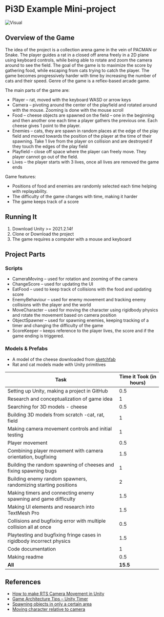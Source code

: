 # Pi3D Example Mini-project

![Visual](Images/01_ExampleGame_Rato-Cato.gif)

## Overview of the Game
The idea of the project is a collection arena game in the vein of PACMAN or Snake. The player guides a rat in a closed off arena freely in a 2D plane using keyboard controls, while being able to rotate and zoom the camera around to see the field. The goal of the game is to maximize the score by gathering food, while escaping from cats trying to catch the player. The game becomes progressively harder with time by increasing the number of cats and their speed. Genre of the game is a reflex-based arcade game.

The main parts of the game are:
-	Player – rat, moved with the keyboard WASD or arrow keys
-	Camera – pivoting around the center of the playfield and rotated around with the mouse. Zooming is done with the mouse scroll
-	Food – cheese objects are spawned on the field – one in the beginning and then another one each time a player gathers the previous one. Each cheese gives 1 point to the player.
-	Enemies – cats, they are spawn in random places at the edge of the play field and moved towards the position of the player at the time of their spawning. Take 1 live from the player on collision and are destroyed if they touch the edges of the play field
-	Playfield – close off space where the player can freely move. They player cannot go out of the field.
-	Lives – the player starts with 3 lives, once all lives are removed the game ends

Game features:
- Positions of food and enemies are randomly selected each time helping with replayability.
- The difficulty of the game changes with time, making it harder
- The game keeps track of a score

## Running It
1. Download Unity >= 2021.2.14f
2. Clone or Download the project 
3. The game requires a computer with a mouse and keyboard

## Project Parts

### Scripts
- CameraMoving – used for rotation and zooming of the camera
- ChangeScore – used for updating the UI
- EatFood – used to keep track of collisions with the food and updating score
- EnemyBehaviour – used for enemy movement and tracking enemy collisions with the player and the world
- MoveCharacter – used for moving the character using rigidbody physics and rotate the movement based on camera position
- ObjectSpawner – used for spawning enemies, keeping tracking of a timer and changing the difficulty of the game
- ScoreKeeper – keeps reference to the player lives, the score and if the game ending is triggered.

### Models & Prefabs
- A model of the cheese downloaded from [sketchfab](https://sketchfab.com/3d-models/cheese-78642517ca7e43b495e73509810fbbe1)
- Rat and cat models made with Unity primitives

| **Task**                                                                | **Time it Took (in hours)** |
|--------------------------------------------------------------------------------|------------------------------------|
|     Setting up   Unity, making a project in GitHub                             |     0.5                            |
|     Research and   conceptualization of game idea                              |     1                              |
|     Searching for   3D models - cheese                                         |     0.5                            |
|     Building 3D   models from scratch -cat, rat, field                         |     1                              |
|     Making camera   movement controls and initial testing                      |     1                              |
|     Player   movement                                                          |     0.5                            |
|     Combining   player movement with camera orientation, bugfixing             |     1.5                            |
|     Building the   random spawning of cheeses and fixing spawning bugs         |     1                              |
|     Building   enemy random spawners, randomizing starting positions           |     2                              |
|     Making timers   and connecting enemy spawning and game difficulty          |     1.5                            |
|     Making UI   elements and research into TextMesh Pro                        |     1.5                            |
|     Collisions   and bugfixing error with multiple collision all at once       |     0.5                            |
|     Playtesting   and bugfixing fringe cases in rigidbody incorrect physics    |     1.5                            |
|     Code   documentation                                                       |     1                              |
|     Making readme                                                              |     0.5                            |
|     **All**                                                                        |     **15.5**                           |

## References
- [How to make RTS Camera Movement in Unity](https://www.youtube.com/watch?v=cfjLQrMGEb4&t=1s&ab_channel=Brackeys)
- [Game Architecture Tips – Unity Timer](https://www.youtube.com/watch?v=pRjTM3pzqDw&ab_channel=DapperDino)
- [Spawning objects in only a certain area](https://forum.unity.com/threads/spawning-objects-in-only-a-certain-area.611167/) 
- [Moving character relative to camera](https://forum.unity.com/threads/moving-character-relative-to-camera.383086/)





